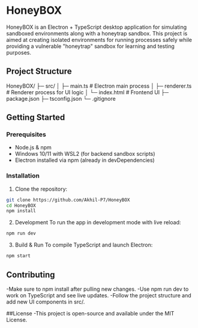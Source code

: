 # HoneyBOX

HoneyBOX is an Electron + TypeScript desktop application for simulating sandboxed environments along with a honeytrap sandbox. This project is aimed at creating isolated environments for running processes safely while providing a vulnerable "honeytrap" sandbox for learning and testing purposes.

## Project Structure
HoneyBOX/
├─ src/
│ ├─ main.ts # Electron main process
│ ├─ renderer.ts # Renderer process for UI logic
│ └─ index.html # Frontend UI
├─ package.json
├─ tsconfig.json
└─ .gitignore


## Getting Started
### Prerequisites
- Node.js & npm
- Windows 10/11 with WSL2 (for backend sandbox scripts)
- Electron installed via npm (already in devDependencies)

### Installation
1. Clone the repository:
```bash
git clone https://github.com/Akhil-P7/HoneyBOX
cd HoneyBOX
npm install
```
2.  Development
To run the app in development mode with live reload:
```bash
npm run dev
```
3. Build & Run
To compile TypeScript and launch Electron:
```bash
npm start
```
## Contributing
-Make sure to npm install after pulling new changes.
-Use npm run dev to work on TypeScript and see live updates.
-Follow the project structure and add new UI components in src/.

##License
-This project is open-source and available under the MIT License.